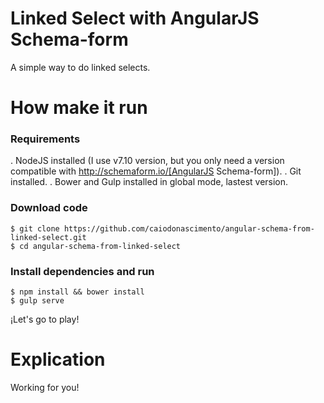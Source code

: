 # Linked Select with AngularJS Schema-form

A simple way to do linked selects.

# How make it run

### Requirements

. NodeJS installed (I use v7.10 version, but you only need a version compatible with http://schemaform.io/[AngularJS Schema-form]).
. Git installed.
. Bower and Gulp installed in global mode, lastest version.

### Download code

```
$ git clone https://github.com/caiodonascimento/angular-schema-from-linked-select.git
$ cd angular-schema-from-linked-select
```

### Install dependencies and run

```
$ npm install && bower install
$ gulp serve
```

¡Let's go to play!

# Explication

Working for you!
